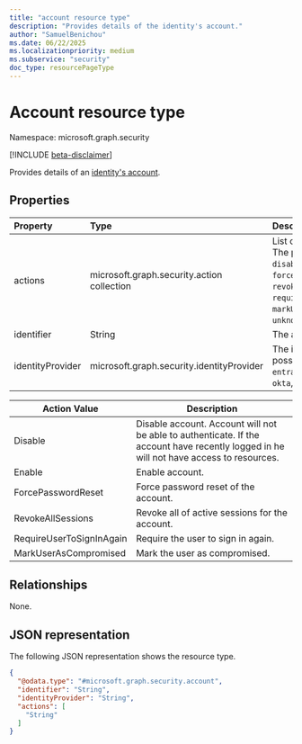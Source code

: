 ```yaml
---
title: "account resource type"
description: "Provides details of the identity's account."
author: "SamuelBenichou"
ms.date: 06/22/2025
ms.localizationpriority: medium
ms.subservice: "security"
doc_type: resourcePageType
---
```


# Account resource type

Namespace: microsoft.graph.security

[!INCLUDE [beta-disclaimer](../../includes/beta-disclaimer.md)]

Provides details of an [identity's account](../resources/security-identityaccounts.md).

## Properties
|Property| Type                                                                                                     | Description                 |
|:---|:---------------------------------------------------------------------------------------------------------|:----------------------------|
|actions| microsoft.graph.security.action collection                                                               | List of the type of action. The possible values are: `disable`, `enable`, `forcePasswordReset`, `revokeAllSessions`, `requireUserToSignInAgain`, `markUserAsCompromised`, `unknownFutureValue`.|
|identifier| String                                                                                                   | The account ID.             |
|identityProvider| microsoft.graph.security.identityProvider                                                                | The identity provider. The possible values are: `entraID`, `activeDirectory`, `okta`, `unknownFutureValue`.     |

| Action Value             | Description                                 |
|--------------------------| ------------------------------------------- |
| Disable                  | Disable account. Account will not be able to authenticate. If the account have recently logged in he will not have access to resources. |
| Enable                   | Enable account. |
| ForcePasswordReset       | Force password reset of the account. |
| RevokeAllSessions        | Revoke all of active sessions for the account. |
| RequireUserToSignInAgain | Require the user to sign in again. |
| MarkUserAsCompromised    | Mark the user as compromised. |

## Relationships
None.

## JSON representation
The following JSON representation shows the resource type.
<!-- {
  "blockType": "resource",
  "@odata.type": "microsoft.graph.security.account"
}
-->
``` json
{
  "@odata.type": "#microsoft.graph.security.account",
  "identifier": "String",
  "identityProvider": "String",
  "actions": [
    "String"
  ]
}
```
